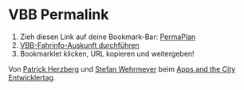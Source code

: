 VBB Permalink
=============


1. Zieh diesen Link auf deine Bookmark-Bar: [PermaPlan](https://raw.github.com/westberliner/vbb_permalink/master/bookmark.js)
2. [VBB-Fahrinfo-Auskunft durchführen](http://fahrinfo.vbb.de/)
3. Bookmarklet klicken, URL kopieren und weitergeben!

Von [Patrick Herzberg](http://herzberg-digital.de/) und [Stefan Wehrmeyer](http://stefanwehrmeyer.com) beim [Apps and the City Entwicklertag](http://appsandthecity.net/).